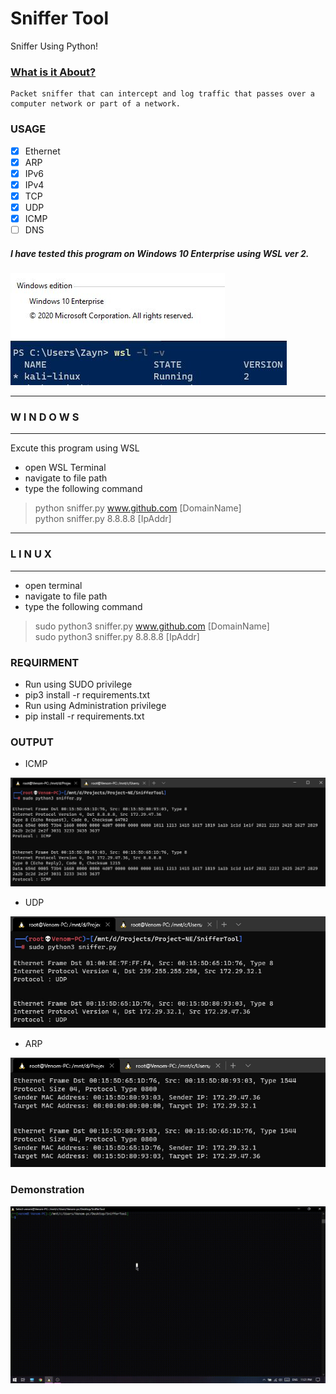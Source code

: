 # Sniffer Tool
Sniffer Using Python! 

### [What is it About?](https://en.wikipedia.org/wiki/Packet_analyzer)
    Packet sniffer that can intercept and log traffic that passes over a computer network or part of a network.
    
### USAGE 
- [x] Ethernet
- [x] ARP
- [x] IPv6
- [x] IPv4
- [x] TCP
- [x] UDP
- [x] ICMP
- [ ] DNS
  
##### I have tested this program on Windows 10 Enterprise using WSL ver 2.

![WinVer](./Screenshots/1.JPG) ![WinVer](./Screenshots/pw.JPG)

-----------------------------------
###       W I N D O W S
-----------------------------------
Excute this program using WSL
- open WSL Terminal
- navigate to  file path
- type the following command
>python sniffer.py www.github.com [DomainName] <br/>
>python sniffer.py 8.8.8.8 [IpAddr] <br/>
-----------------------------------
###         L I N U X
-----------------------------------
- open terminal
- navigate to file path
- type the following command
>sudo python3 sniffer.py www.github.com [DomainName] <br/>
>sudo python3 sniffer.py 8.8.8.8 [IpAddr] <br/>

### REQUIRMENT
- Run using SUDO privilege
- pip3 install -r requirements.txt
- Run using Administration privilege
- pip install -r requirements.txt

### OUTPUT

 - ICMP
 
![Screenshot](./Screenshots/Output.JPG)

 - UDP
 
![Screenshot](./Screenshots/udp.jpg)

 - ARP
 
![Screenshot](./Screenshots/arp.jpg)

### Demonstration 

![](/Screenshots/output.gif)

